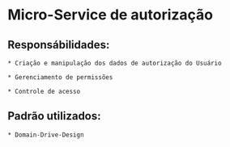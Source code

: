 
# Micro-Service de autorização

## Responsábilidades:

    * Criação e manipulação dos dados de autorização do Usuário

    * Gerenciamento de permissões

    * Controle de acesso

## Padrão utilizados:

    * Domain-Drive-Design

